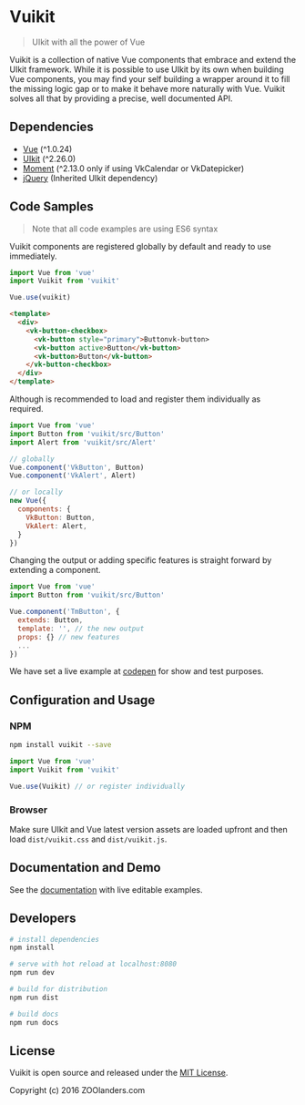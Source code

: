 # Vuikit

> UIkit with all the power of Vue

Vuikit is a collection of native Vue components that embrace and extend the UIkit framework. While it is possible to use UIkit by its own when building Vue components, you may find your self building a wrapper around it to fill the missing logic gap or to make it behave more naturally with Vue. Vuikit solves all that by providing a precise, well documented API.

## Dependencies

- [Vue](http://vuejs.org/) (^1.0.24)
- [UIkit](http://getuikit.com/) (^2.26.0)
- [Moment](http://momentjs.com/) (^2.13.0 only if using VkCalendar or VkDatepicker)
- [jQuery](https://jquery.com//) (Inherited UIkit dependency)

## Code Samples
> Note that all code examples are using ES6 syntax

Vuikit components are registered globally by default and ready to use immediately.

```js
import Vue from 'vue'
import Vuikit from 'vuikit'

Vue.use(vuikit)
```
```html
<template>
  <div>
    <vk-button-checkbox>
      <vk-button style="primary">Buttonvk-button>
      <vk-button active>Button</vk-button>
      <vk-button>Button</vk-button>
    </vk-button-checkbox>
  </div>
</template>
```

Although is recommended to load and register them individually as required.

```js
import Vue from 'vue'
import Button from 'vuikit/src/Button'
import Alert from 'vuikit/src/Alert'

// globally
Vue.component('VkButton', Button)
Vue.component('VkAlert', Alert)

// or locally
new Vue({
  components: {
    VkButton: Button,
    VkAlert: Alert,
  }
})
```

Changing the output or adding specific features is straight forward by extending a component.

```js
import Vue from 'vue'
import Button from 'vuikit/src/Button'

Vue.component('TmButton', {
  extends: Button,
  template: '', // the new output
  props: {} // new features
  ...
})
```

We have set a live example at [codepen](http://codepen.io/miljan/pen/YWXVKj) for show and test purposes.

## Configuration and Usage

### NPM

```bash
npm install vuikit --save
```
```js
import Vue from 'vue'
import Vuikit from 'vuikit'

Vue.use(Vuikit) // or register individually
```

### Browser

Make sure UIkit and Vue latest version assets are loaded upfront and then load `dist/vuikit.css` and `dist/vuikit.js`.

## Documentation and Demo

See the [documentation](http://joolanders.github.io/vuikit/) with live editable examples.

## Developers

``` bash
# install dependencies
npm install

# serve with hot reload at localhost:8080
npm run dev

# build for distribution
npm run dist

# build docs
npm run docs
```

## License
Vuikit is open source and released under the [MIT License](LICENSE.md).

Copyright (c) 2016 ZOOlanders.com
